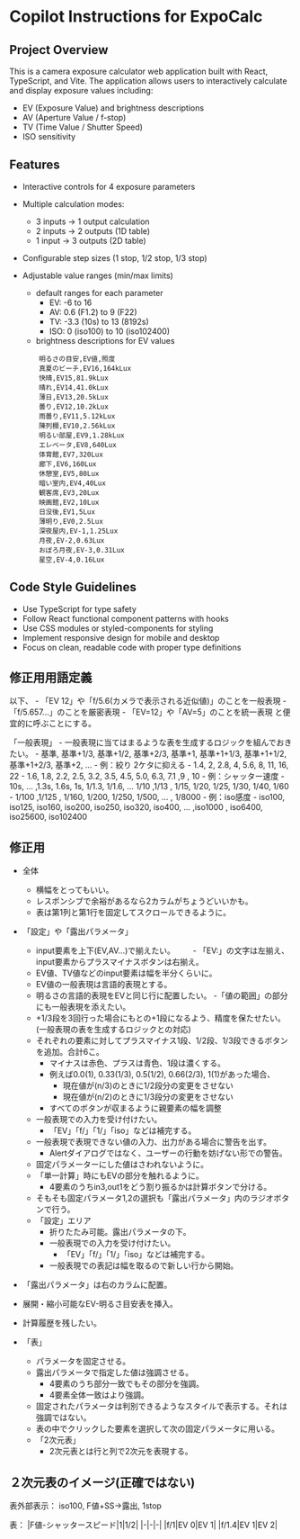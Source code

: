 # Copilot Instructions for ExpoCalc

<!-- Use this file to provide workspace-specific custom instructions to Copilot. For more details, visit https://code.visualstudio.com/docs/copilot/copilot-customization#_use-a-githubcopilotinstructionsmd-file -->

## Project Overview
This is a camera exposure calculator web application built with React, TypeScript, and Vite. The application allows users to interactively calculate and display exposure values including:

- EV (Exposure Value) and brightness descriptions
- AV (Aperture Value / f-stop)
- TV (Time Value / Shutter Speed)
- ISO sensitivity

## Features
- Interactive controls for 4 exposure parameters
- Multiple calculation modes:
    - 3 inputs → 1 output calculation
    - 2 inputs → 2 outputs (1D table)
    - 1 input → 3 outputs (2D table)
- Configurable step sizes (1 stop, 1/2 stop, 1/3 stop)
- Adjustable value ranges (min/max limits)
    - default ranges for each parameter
        - EV: -6 to 16
        - AV: 0.6 (F1.2) to 9 (F22)
        - TV: -3.3 (10s) to 13 (8192s)
        - ISO: 0 (iso100) to 10 (iso102400)
    - brightness descriptions for EV values

    ```csv
        明るさの目安,EV値,照度
        真夏のビーチ,EV16,164kLux
        快晴,EV15,81.9kLux
        晴れ,EV14,41.0kLux
        薄日,EV13,20.5kLux
        曇り,EV12,10.2kLux
        雨曇り,EV11,5.12kLux
        陳列棚,EV10,2.56kLux
        明るい部屋,EV9,1.28kLux
        エレベータ,EV8,640Lux
        体育館,EV7,320Lux
        廊下,EV6,160Lux
        休憩室,EV5,80Lux
        暗い室内,EV4,40Lux
        観客席,EV3,20Lux
        映画館,EV2,10Lux
        日没後,EV1,5Lux
        薄明り,EV0,2.5Lux
        深夜屋内,EV-1,1.25Lux
        月夜,EV-2,0.63Lux
        おぼろ月夜,EV-3,0.31Lux
        星空,EV-4,0.16Lux
    ```

## Code Style Guidelines
- Use TypeScript for type safety
- Follow React functional component patterns with hooks
- Use CSS modules or styled-components for styling
- Implement responsive design for mobile and desktop
- Focus on clean, readable code with proper type definitions

## 修正用用語定義

以下、
    - 「EV 12」や「f/5.6(カメラで表示される近似値)」のことを一般表現
    - 「f/5.657...」のことを厳密表現
    - 「EV=12」や「AV=5」のことを統一表現
と便宜的に呼ぶことにする。

「一般表現」
    - 一般表現に当てはまるような表を生成するロジックを組んでおきたい。 
        - 基準, 基準+1/3, 基準+1/2, 基準+2/3, 基準+1, 基準+1+1/3, 基準+1+1/2, 基準+1+2/3, 基準+2, ...
    - 例：絞り 2ケタに抑える
        - 1.4, 2, 2.8, 4, 5.6, 8, 11, 16, 22
        - 1.6, 1.8, 2.2, 2.5, 3.2, 3.5, 4.5, 5.0, 6.3, 7.1 ,9 , 10
    - 例：シャッター速度
        - 10s, ... ,1.3s, 1.6s, 1s, 1/1.3, 1/1.6, ... 1/10 ,1/13 , 1/15, 1/20, 1/25, 1/30, 1/40, 1/60
        - 1/100 ,1/125 , 1/160, 1/200, 1/250, 1/500, ... , 1/8000
    - 例：iso感度
        - iso100, iso125, iso160, iso200, iso250, iso320, iso400, ... ,iso1000 , iso6400, iso25600, iso102400
    

## 修正用

- 全体
    - 横幅をとってもいい。
    - レスポンシブで余裕があるなら2カラムがちょうどいいかも。
    - 表は第1列と第1行を固定してスクロールできるように。
- 「設定」や「露出パラメータ」
    - input要素を上下(EV,AV...)で揃えたい。
    　　- 「EV:」の文字は左揃え、input要素からプラスマイナスボタンは右揃え。
    - EV値、TV値などのinput要素は幅を半分くらいに。
    - EV値の一般表現は言語的表現とする。
    - 明るさの言語的表現をEVと同じ行に配置したい。
    -「値の範囲」の部分にも一般表現を添えたい。
    - +1/3段を3回行った場合にもとの+1段になるよう、精度を保たせたい。(一般表現の表を生成するロジックとの対応)
    - それぞれの要素に対してプラスマイナス1段、1/2段、1/3段できるボタンを追加。合計6こ。
        - マイナスは赤色、プラスは青色、1段は濃くする。
        - 例えば0.0(1), 0.33(1/3), 0.5(1/2), 0.66(2/3), 1(1)があった場合、
            - 現在値が(n/3)のときに1/2段分の変更をさせない
            - 現在値が(n/2)のときに1/3段分の変更をさせない
        - すべてのボタンが収まるように親要素の幅を調整
    - 一般表現での入力を受け付けたい。
        - 「EV」「f/」「1/」「iso」などは補完する。
    - 一般表現で表現できない値の入力、出力がある場合に警告を出す。
        - Alertダイアログではなく、ユーザーの行動を妨げない形での警告。
    - 固定パラメーターにした値はさわれないように。
    - 「単一計算」時にもEVの部分を触れるように。
        - 4要素のうちin3,out1をどう割り振るかは計算ボタンで分ける。
    - そもそも固定パラメータ1,2の選択も「露出パラメータ」内のラジオボタンで行う。
    - 「設定」エリア
        - 折りたたみ可能。露出パラメータの下。
        - 一般表現での入力を受け付けたい。
            - 「EV」「f/」「1/」「iso」などは補完する。
        - 一般表現での表記は幅を取るので新しい行から開始。
- 「露出パラメータ」は右のカラムに配置。

- 展開・縮小可能なEV-明るさ目安表を挿入。
    
- 計算履歴を残したい。
- 「表」
    - パラメータを固定させる。
    - 露出パラメータで指定した値は強調させる。
        - 4要素のうち部分一致でもその部分を強調。
        - 4要素全体一致はより強調。
    - 固定されたパラメータは判別できるようなスタイルで表示する。それは強調ではない。
    - 表の中でクリックした要素を選択して次の固定パラメータに用いる。
    - 「2次元表」
        - 2次元表とは行と列で2次元を表現する。
        
## ２次元表のイメージ(正確ではない)

表外部表示：
iso100, F値+SS→露出, 1stop

表：
|F値-シャッタースピード|1|1/2|
|-|-|-|
|f/1|EV 0|EV 1|
|f/1.4|EV 1|EV 2|
